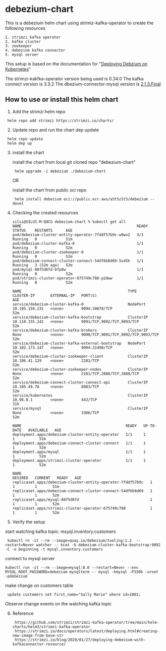 # debezium-chart
This is a debezium helm chart using strimiz-kafka-operator to create the following resources

	1. strimzi kafka operator
	2. kafka cluster
	3. zookeeper
	4. debezium kafka connector
	5. mysql server 

This setup is based on the documentation for "[Deploying Debzium on Kubernetes](https://debezium.io/documentation/reference/stable/operations/kubernetes.html)"

The strimzi-kakfka-operator version being used is 0.34.0
The kafka connect version is 3.3.2
The dbezium-connector-mysql version is [2.1.3.Final](https://repo1.maven.org/maven2/io/debezium/debezium-connector-mysql/2.1.3.Final/debezium-connector-mysql-2.1.3.Final-plugin.tar.gz)
 

## How to use or install this helm chart

1. Add the strimzi helm repo

 ```
  helm repo add strimzi https://strimzi.io/charts/
 ```

2. Update repo and run the chart dep update

 ```
  helm repo update
  helm dep up
 ```

3. install the chart 

	install the chart from local git cloned repo "debezium-chart"

	 ```
	  helm upgrade -i debezium ./debezium-chart
	 ```
 
	 OR
 
	install the chart from public oci repo

	 ```
	  helm install debezium oci://public.ecr.aws/a5t5z1t5/debezium --devel
	 ```
 
4. Checking the created resources

	```
	silui@SILUI-M-Q8CG debezium-chart % kubectl get all 
	NAME                                                    READY   STATUS    RESTARTS      AGE
	pod/debezium-cluster-entity-operator-7fddf57b9c-w9wx2   3/3     Running   0             51m
	pod/debezium-cluster-kafka-0                            1/1     Running   0             52m
	pod/debezium-cluster-zookeeper-0                        1/1     Running   0             52m
	pod/debezium-connect-cluster-connect-54df6b8d69-5s45k   1/1     Running   3 (52m ago)   52m
	pod/mysql-88f5d6fd-bfp8w                                1/1     Running   0             52m
	pod/strimzi-cluster-operator-675749c788-p2dww           1/1     Running   0             52m
	
	NAME                                                TYPE        CLUSTER-IP       EXTERNAL-IP   PORT(S)                               AGE
	service/debezium-cluster-kafka-0                    NodePort    10.105.158.231   <none>        9094:30078/TCP                        52m
	service/debezium-cluster-kafka-bootstrap            ClusterIP   10.110.155.241   <none>        9091/TCP,9092/TCP,9093/TCP            52m
	service/debezium-cluster-kafka-brokers              ClusterIP   None             <none>        9090/TCP,9091/TCP,9092/TCP,9093/TCP   52m
	service/debezium-cluster-kafka-external-bootstrap   NodePort    10.102.173.147   <none>        9094:31490/TCP                        52m
	service/debezium-cluster-zookeeper-client           ClusterIP   10.106.41.129    <none>        2181/TCP                              52m
	service/debezium-cluster-zookeeper-nodes            ClusterIP   None             <none>        2181/TCP,2888/TCP,3888/TCP            52m
	service/debezium-connect-cluster-connect-api        ClusterIP   10.105.49.78     <none>        8083/TCP                              52m
	service/kubernetes                                  ClusterIP   10.96.0.1        <none>        443/TCP                               31h
	service/mysql                                       ClusterIP   None             <none>        3306/TCP                              52m
	
	NAME                                               READY   UP-TO-DATE   AVAILABLE   AGE
	deployment.apps/debezium-cluster-entity-operator   1/1     1            1           51m
	deployment.apps/debezium-connect-cluster-connect   1/1     1            1           52m
	deployment.apps/mysql                              1/1     1            1           52m
	deployment.apps/strimzi-cluster-operator           1/1     1            1           52m
	
	NAME                                                          DESIRED   CURRENT   READY   AGE
	replicaset.apps/debezium-cluster-entity-operator-7fddf57b9c   1         1         1       51m
	replicaset.apps/debezium-connect-cluster-connect-54df6b8d69   1         1         1       52m
	replicaset.apps/mysql-88f5d6fd                                1         1         1       52m
	replicaset.apps/strimzi-cluster-operator-675749c788           1         1         1       52m
	```

 
5. Verify the setup

 start watching  kafka topic: msyql.inventory.customers
 ```
  kubectl rn -it --rm --image=quay.io/debezium/tooling:1.2  --restart=Never watcher -- kcat -b debezium-cluster-kafka-bootstrap:9092 -C -o beginning -t mysql.inventory.customers
  ```
  
 connect to mysql server
  
  ```
  kubectl run -it --rm --image=mysql:8.0 --restart=Never --env MYSQL_ROOT_PASSWORD=debezium mysqlterm -- mysql -hmysql -P3306 -uroot -pdebezium
  ```
  
 make change on customers table
 
  ```
   update customers set first_name="Sally Marie" where id=1001;
  ```
  
 Observe change events on the watching kafka topic
 
 
 
6. Reference

   ```
	https://github.com/strimzi/strimzi-kafka-operator/tree/main/helm-charts/helm3/strimzi-kafka-operator
	https://strimzi.io/docs/operators/latest/deploying.html#creating-new-image-from-base-str
	https://strimzi.io/blog/2020/01/27/deploying-debezium-with-kafkaconnector-resource/
   ```
   


